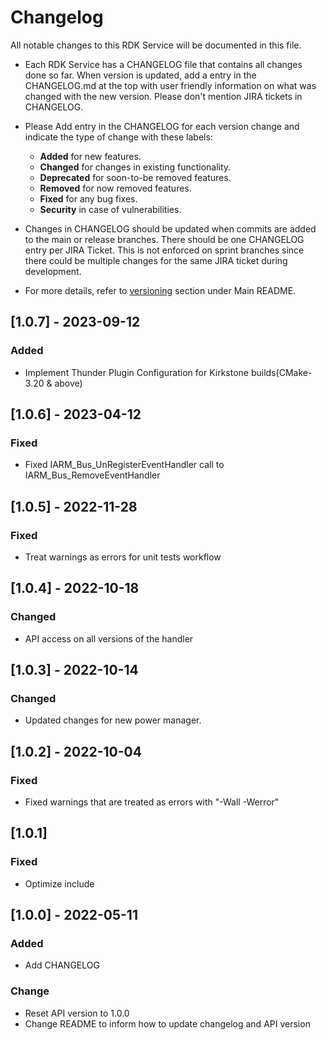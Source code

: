 # Changelog

All notable changes to this RDK Service will be documented in this file.

* Each RDK Service has a CHANGELOG file that contains all changes done so far. When version is updated, add a entry in the CHANGELOG.md at the top with user friendly information on what was changed with the new version. Please don't mention JIRA tickets in CHANGELOG. 

* Please Add entry in the CHANGELOG for each version change and indicate the type of change with these labels:
    * **Added** for new features.
    * **Changed** for changes in existing functionality.
    * **Deprecated** for soon-to-be removed features.
    * **Removed** for now removed features.
    * **Fixed** for any bug fixes.
    * **Security** in case of vulnerabilities.

* Changes in CHANGELOG should be updated when commits are added to the main or release branches. There should be one CHANGELOG entry per JIRA Ticket. This is not enforced on sprint branches since there could be multiple changes for the same JIRA ticket during development. 

* For more details, refer to [versioning](https://github.com/rdkcentral/rdkservices#versioning) section under Main README.

## [1.0.7] - 2023-09-12
### Added
- Implement Thunder Plugin Configuration for Kirkstone builds(CMake-3.20 & above)

## [1.0.6] - 2023-04-12
### Fixed
- Fixed IARM_Bus_UnRegisterEventHandler  call to IARM_Bus_RemoveEventHandler

## [1.0.5] - 2022-11-28
### Fixed
- Treat warnings as errors for unit tests workflow

## [1.0.4] - 2022-10-18
### Changed
- API access on all versions of the handler

## [1.0.3] - 2022-10-14
### Changed
- Updated changes for new power manager.

## [1.0.2] - 2022-10-04
### Fixed
- Fixed warnings that are treated as errors with "-Wall -Werror"

## [1.0.1]
### Fixed
- Optimize include

## [1.0.0] - 2022-05-11
### Added
- Add CHANGELOG

### Change
- Reset API version to 1.0.0
- Change README to inform how to update changelog and API version
